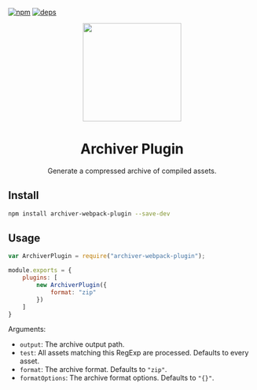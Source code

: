[![npm][npm]][npm-url]
[![deps][deps]][deps-url]

<div align="center">
  <a href="https://github.com/webpack/webpack">
    <img width="200" height="200" vspace="" hspace="25"
      src="https://cdn.worldvectorlogo.com/logos/webpack-icon.svg">
  </a>
  <h1>Archiver Plugin</h1>
  <p>Generate a compressed archive of compiled assets.<p>
</div>

## Install

```bash
npm install archiver-webpack-plugin --save-dev
```

## Usage

```javascript
var ArchiverPlugin = require("archiver-webpack-plugin");

module.exports = {
	plugins: [
		new ArchiverPlugin({
			format: "zip"
		})
	]
}
```

Arguments:

* `output`: The archive output path.
* `test`: All assets matching this RegExp are processed. Defaults to every asset.
* `format`: The archive format. Defaults to `"zip"`.
* `formatOptions`: The archive format options. Defaults to `"{}"`.


[npm]: https://img.shields.io/npm/v/archiver-webpack-plugin.svg
[npm-url]: https://npmjs.com/package/archiver-webpack-plugin

[deps]: https://david-dm.org/seldszar/archiver-webpack-plugin.svg
[deps-url]: https://david-dm.org/seldszar/archiver-webpack-plugin
